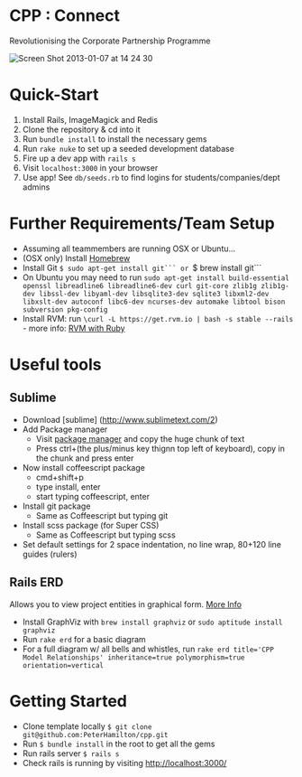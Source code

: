 CPP : Connect
=======

Revolutionising the Corporate Partnership Programme


![Screen Shot 2013-01-07 at 14 24 30](https://f.cloud.github.com/assets/510845/71779/019715da-5ff7-11e2-9bf4-53a4a9b20fe0.png)

Quick-Start
===========

1. Install Rails, ImageMagick and Redis
2. Clone the repository & cd into it
3. Run `bundle install` to install the necessary gems
4. Run `rake nuke` to set up a seeded development database
5. Fire up a dev app with `rails s`
6. Visit `localhost:3000` in your browser
7. Use app! See `db/seeds.rb` to find logins for students/companies/dept admins

Further Requirements/Team Setup
==========================

* Assuming all teammembers are running OSX or Ubuntu...
* (OSX only) Install [Homebrew](http://mxcl.github.com/homebrew/)
* Install Git ``$ sudo apt-get install git``` or ``$ brew install git```
* On Ubuntu you may need to run ``sudo apt-get install build-essential openssl libreadline6 libreadline6-dev curl git-core zlib1g zlib1g-dev libssl-dev libyaml-dev libsqlite3-dev sqlite3 libxml2-dev libxslt-dev autoconf libc6-dev ncurses-dev automake libtool bison subversion pkg-config``
* Install RVM: run ``\curl -L https://get.rvm.io | bash -s stable --rails`` - more info: [RVM with Ruby](https://rvm.io/rvm/install/)

Useful tools
============

Sublime
-------
* Download [sublime] (http://www.sublimetext.com/2)
* Add Package manager
  * Visit [package manager](http://wbond.net/sublime_packages/package_control/installation) and copy the huge chunk of text
  * Press ctrl+(the plus/minus key thignn top left of keyboard), copy in the chunk and press enter
* Now install coffeescript package
  * cmd+shift+p
  * type install, enter
  * start typing coffeescript, enter
* Install git package
  * Same as Coffeescript but typing git
* Install scss package (for Super CSS)
  * Same as Coffeescript but typing scss
* Set default settings for 2 space indentation, no line wrap, 80+120 line guides (rulers)

Rails ERD
---------
Allows you to view project entities in graphical form. [More Info](http://rails-erd.rubyforge.org/install.html)

* Install GraphViz with `brew install graphviz` or `sudo aptitude install graphviz`
* Run `rake erd` for a basic diagram
* For a full diagram w/ all bells and whistles, run `rake erd title='CPP Model Relationships' inheritance=true polymorphism=true orientation=vertical`


Getting Started
===============

* Clone template locally ```$ git clone git@github.com:PeterHamilton/cpp.git```
* Run ```$ bundle install``` in the root to get all the gems
* Run rails server ```$ rails s```
* Check rails is running by visiting [http://localhost:3000/](http://localhost:3000/)
